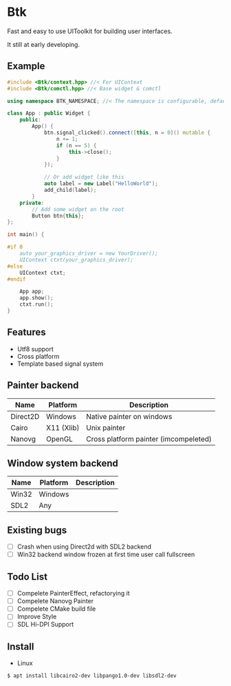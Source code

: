 # Btk

Fast and easy to use UIToolkit for building user interfaces.  

It still at early developing.  

## Example

```cpp
#include <Btk/context.hpp> //< For UIContext
#include <Btk/comctl.hpp> //< Base widget & comctl

using namespace BTK_NAMESPACE; //< The namespace is configurable, default in Btk

class App : public Widget {
    public:
        App() {
            btn.signal_clicked().connect([this, n = 0]() mutable {
                n += 1;
                if (n == 5) {
                    this->close();
                }
            });

            // Or add widget like this
            auto label = new Label("HelloWorld");
            add_child(label);
        }
    private:
        // Add some widget on the root
        Button btn{this};
};

int main() {

#if 0
    auto your_graphics_driver = new YourDriver();
    UIContext ctxt(your_graphics_driver);
#else
    UIContext ctxt;
#endif

    App app;
    app.show();
    ctxt.run();
}


```

## Features

- Utf8 support
- Cross platform
- Template based signal system

## Painter backend

| Name     | Platform        | Description                             |
| ---      | ---             | ---                                     |
| Direct2D |  Windows        | Native painter on windows               |
| Cairo    |  X11 (Xlib)     | Unix painter                            |
| Nanovg   |  OpenGL         | Cross platform painter (imcompeleted)   |

## Window system backend

| Name     | Platform        | Description              |
| ---      | ---             | ---                      |
| Win32    | Windows         |                          |
| SDL2     | Any             |                          |

## Existing bugs

- [ ] Crash when using Direct2d with SDL2 backend  
- [ ] Win32 backend window frozen at first time user call fullscreen

## Todo List

- [ ] Compelete PainterEffect, refactorying it
- [ ] Compelete Nanovg Painter
- [ ] Compelete CMake build file
- [ ] Improve Style
- [ ] SDL Hi-DPI Support

## Install

- Linux 

```sh
$ apt install libcairo2-dev libpango1.0-dev libsdl2-dev
```